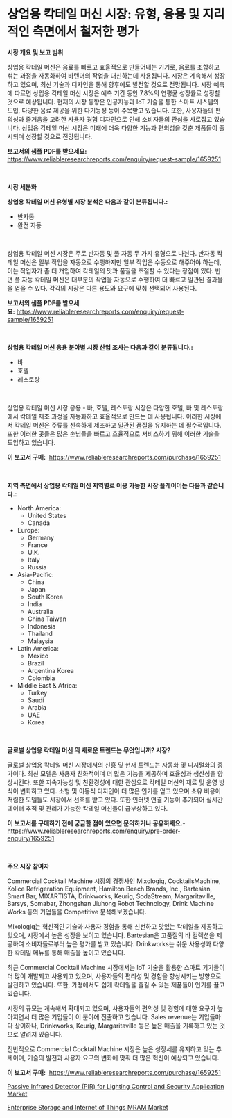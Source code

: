 <p><h1>상업용 칵테일 머신 시장: 유형, 응용 및 지리적인 측면에서 철저한 평가</h1></p><p><strong>시장 개요 및 보고 범위</strong></p>
<p><p>상업용 칵테일 머신은 음료를 빠르고 효율적으로 만들어내는 기기로, 음료를 조합하고 섞는 과정을 자동화하여 바텐더의 작업을 대신하는데 사용됩니다. 시장은 계속해서 성장하고 있으며, 최신 기술과 디자인을 통해 향후에도 발전할 것으로 전망됩니다. 시장 예측에 따르면 상업용 칵테일 머신 시장은 예측 기간 동안 7.8%의 연평균 성장률로 성장할 것으로 예상됩니다. 현재의 시장 동향은 인공지능과 IoT 기술을 통한 스마트 시스템의 도입, 다양한 음료 제공을 위한 다기능성 등이 주목받고 있습니다. 또한, 사용자들의 편의성과 즐거움을 고려한 사용자 경험 디자인으로 인해 소비자들의 관심을 사로잡고 있습니다. 상업용 칵테일 머신 시장은 미래에 더욱 다양한 기능과 편의성을 갖춘 제품들이 출시되며 성장할 것으로 전망됩니다.</p></p>
<p><strong>보고서의 샘플 PDF를 받으세요:</strong> <a href="https://www.reliableresearchreports.com/enquiry/request-sample/1659251">https://www.reliableresearchreports.com/enquiry/request-sample/1659251</a></p>
<p>&nbsp;</p>
<p><strong>시장 세분화</strong></p>
<p><strong>상업용 칵테일 머신 유형별 시장 분석은 다음과 같이 분류됩니다.:</strong></p>
<p><ul><li>반자동</li><li>완전 자동</li></ul></p>
<p>&nbsp;</p>
<p><p>상업용 칵테일 머신 시장은 주로 반자동 및 풀 자동 두 가지 유형으로 나뉜다. 반자동 칵테일 머신은 일부 작업을 자동으로 수행하지만 일부 작업은 수동으로 해주어야 하는데, 이는 작업자가 좀 더 개입하여 칵테일의 맛과 품질을 조절할 수 있다는 장점이 있다. 반면 풀 자동 칵테일 머신은 대부분의 작업을 자동으로 수행하여 더 빠르고 일관된 결과물을 얻을 수 있다. 각각의 시장은 다른 용도와 요구에 맞춰 선택되어 사용된다.</p></p>
<p><strong>보고서의 샘플 PDF를 받으세요:</strong>&nbsp;<a href="https://www.reliableresearchreports.com/enquiry/request-sample/1659251">https://www.reliableresearchreports.com/enquiry/request-sample/1659251</a></p>
<p>&nbsp;</p>
<p><strong> 상업용 칵테일 머신 응용 분야별 시장 산업 조사는 다음과 같이 분류됩니다.:</strong></p>
<p><ul><li>바</li><li>호텔</li><li>레스토랑</li></ul></p>
<p>&nbsp;</p>
<p><p>상업용 칵테일 머신 시장 응용 - 바, 호텔, 레스토랑 시장은 다양한 호텔, 바 및 레스토랑에서 칵테일 제조 과정을 자동화하고 효율적으로 만드는 데 사용됩니다. 이러한 시장에서 칵테일 머신은 주류를 신속하게 제조하고 일관된 품질을 유지하는 데 필수적입니다. 또한 이러한 곳들은 많은 손님들을 빠르고 효율적으로 서비스하기 위해 이러한 기술을 도입하고 있습니다.</p></p>
<p><strong>이 보고서 구매:</strong>&nbsp; <a href="https://www.reliableresearchreports.com/purchase/1659251">https://www.reliableresearchreports.com/purchase/1659251</a></p>
<p>&nbsp;</p>
<p><strong>지역 측면에서 상업용 칵테일 머신 지역별로 이용 가능한 시장 플레이어는 다음과 같습니다.:</strong></p>
<p><ul>
    <li>
        North America:
        <ul>
            <li>United States</li>
            <li>Canada</li>
        </ul>
    </li>
    <li>
        Europe:
        <ul>
            <li>Germany</li>
            <li>France</li>
            <li>U.K.</li>
            <li>Italy</li>
            <li>Russia</li>
        </ul>
    </li>
    <li>
        Asia-Pacific:
        <ul>
            <li>China</li>
            <li>Japan</li>
            <li>South Korea</li>
            <li>India</li>
            <li>Australia</li>
            <li>China Taiwan</li>
            <li>Indonesia</li>
            <li>Thailand</li>
            <li>Malaysia</li>
        </ul>
    </li>
    <li>
        Latin America:
        <ul>
            <li>Mexico</li>
            <li>Brazil</li>
            <li>Argentina Korea</li>
            <li>Colombia</li>
        </ul>
    </li>
    <li>
        Middle East & Africa:
        <ul>
            <li>Turkey</li>
            <li>Saudi</li>
            <li>Arabia</li>
            <li>UAE</li>
            <li>Korea</li>
        </ul>
    </li>
    </ul></p>
<p>&nbsp;</p>
<p><strong>글로벌 상업용 칵테일 머신 의 새로운 트렌드는 무엇입니까? 시장?</strong></p>
<p><p>글로벌 상업용 칵테일 머신 시장에서의 신흥 및 현재 트렌드는 자동화 및 디지털화의 증가이다. 최신 모델은 사용자 친화적이며 더 많은 기능을 제공하며 효율성과 생산성을 향상시킨다. 또한 지속가능성 및 친환경성에 대한 관심으로 칵테일 머신의 재료 및 운영 방식이 변화하고 있다. 소형 및 이동식 디자인이 더 많은 인기를 얻고 있으며 소유 비용이 저렴한 모델들도 시장에서 선호를 받고 있다. 또한 인터넷 연결 기능이 추가되어 실시간 데이터 추적 및 관리가 가능한 칵테일 머신들이 급부상하고 있다.</p></p>
<p><strong>이 보고서를 구매하기 전에 궁금한 점이 있으면 문의하거나 공유하세요.</strong>- <a href="https://www.reliableresearchreports.com/enquiry/pre-order-enquiry/1659251">https://www.reliableresearchreports.com/enquiry/pre-order-enquiry/1659251</a></p>
<p>&nbsp;</p>
<p><strong>주요 시장 참여자</strong></p>
<p><p>Commercial Cocktail Machine 시장의 경쟁사인 Mixologiq, CocktailsMachine, Kolice Refrigeration Equipment, Hamilton Beach Brands, Inc., Bartesian, Smart Bar, MIXARTISTA, Drinkworks, Keurig, SodaStream, Margaritaville, Barsys, Somabar, Zhongshan Jiuhong Robot Technology, Drink Machine Works 등의 기업들을 Competitive 분석해보겠습니다.</p><p>Mixologiq는 혁신적인 기술과 사용자 경험을 통해 신선하고 맛있는 칵테일을 제공하고 있으며, 시장에서 높은 성장을 보이고 있습니다. Bartesian은 고품질의 바 컬렉션을 제공하여 소비자들로부터 높은 평가를 받고 있습니다. Drinkworks는 쉬운 사용성과 다양한 칵테일 메뉴를 통해 매출을 높이고 있습니다.</p><p>최근 Commercial Cocktail Machine 시장에서는 IoT 기술을 활용한 스마트 기기들이 더 많이 개발되고 사용되고 있으며, 사용자들의 편리성 및 경험을 향상시키는 방향으로 발전하고 있습니다. 또한, 가정에서도 쉽게 칵테일을 즐길 수 있는 제품들이 인기를 끌고 있습니다.</p><p>시장의 규모는 계속해서 확대되고 있으며, 사용자들의 편의성 및 경험에 대한 요구가 높아지면서 더 많은 기업들이 이 분야에 진출하고 있습니다. Sales revenue는 기업들마다 상이하나, Drinkworks, Keurig, Margaritaville 등은 높은 매출을 기록하고 있는 것으로 알려져 있습니다.</p><p>전반적으로 Commercial Cocktail Machine 시장은 높은 성장세를 유지하고 있는 추세이며, 기술의 발전과 사용자 요구의 변화에 맞춰 더 많은 혁신이 예상되고 있습니다.</p></p>
<p><strong>이 보고서 구매:</strong>&nbsp;&nbsp;<a href="https://www.reliableresearchreports.com/purchase/1659251">https://www.reliableresearchreports.com/purchase/1659251</a></p>
<p><p><a href="https://github.com/nancykennedykellievqfqt2/Market-Research-Report-List-1/blob/main/passive-infrared-detector-pir-for-lighting-control-and-security-application-market.md">Passive Infrared Detector (PIR) for Lighting Control and Security Application Market</a></p><p><a href="https://github.com/seekum/Market-Research-Report-List-2/blob/main/enterprise-storage-and-internet-of-things-mram-market.md">Enterprise Storage and Internet of Things MRAM Market</a></p></p>
